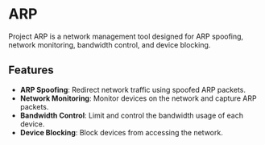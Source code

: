 # ARP

Project ARP is a network management tool designed for ARP spoofing, network monitoring, bandwidth control, and device blocking.

## Features
- **ARP Spoofing**: Redirect network traffic using spoofed ARP packets.
- **Network Monitoring**: Monitor devices on the network and capture ARP packets.
- **Bandwidth Control**: Limit and control the bandwidth usage of each device.
- **Device Blocking**: Block devices from accessing the network.